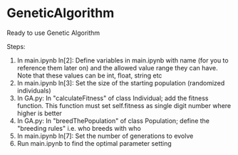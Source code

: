 # GeneticAlgorithm

Ready to use Genetic Algorithm

Steps:
1. In main.ipynb ln[2]: Define variables in main.ipynb with name (for you to reference them later on) and the allowed value range they can have. Note that these values can be int, float, string etc
2. In main.ipynb ln[3]: Set the size of the starting population (randomized individuals)
3. In GA.py: In "calculateFitness" of class Individual; add the fitness function. This function must set self.fitness as single digit number where higher is better
4. In GA.py: In "breedThePopulation" of class Population; define the "breeding rules" i.e. who breeds with who
5. In main.ipynb ln[7]: Set the number of generations to evolve
6. Run main.ipynb to find the optimal parameter setting
